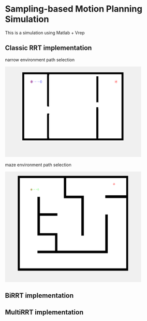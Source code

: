 # Sampling-based Motion Planning Simulation 

This is a simulation using Matlab + Vrep

## Classic RRT implementation

narrow environment path selection

<img src="RRT/classicRRT/narrow2.gif" width="450">

maze environment path selection

<img src="RRT/classicRRT/classicRRT1.gif" width="450">

## BiRRT implementation

## MultiRRT implementation



